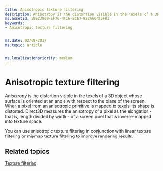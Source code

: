 ```yaml
---
title: Anisotropic texture filtering
description: Anisotropy is the distortion visible in the texels of a 3D object whose surface is oriented at an angle with respect to the plane of the screen. When a pixel from an anisotropic primitive is mapped to texels, its shape is distorted.
ms.assetid: 58923809-EF76-4C16-BCE7-922A66425F83
keywords:
- Anisotropic texture filtering


ms.date: 02/08/2017
ms.topic: article


ms.localizationpriority: medium
---
```


# Anisotropic texture filtering


*Anisotropy* is the distortion visible in the texels of a 3D object whose surface is oriented at an angle with respect to the plane of the screen. When a pixel from an anisotropic primitive is mapped to texels, its shape is distorted. Direct3D measures the anisotropy of a pixel as the elongation - that is, length divided by width - of a screen pixel that is inverse-mapped into texture space.

You can use anisotropic texture filtering in conjunction with linear texture filtering or mipmap texture filtering to improve rendering results.

## <span id="related-topics"></span>Related topics


[Texture filtering](texture-filtering.md)

 

 




